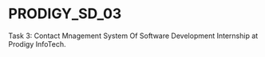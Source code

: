 # PRODIGY_SD_03
Task 3: Contact Mnagement System Of Software Development Internship at Prodigy InfoTech.
